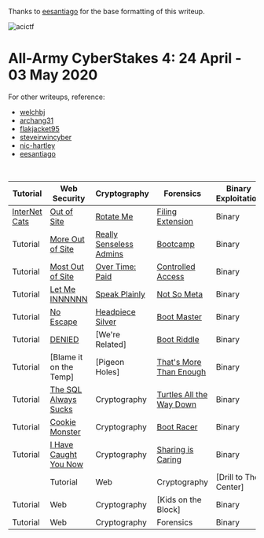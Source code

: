 Thanks to [eesantiago](https://github.com/eesantiago) for the base formatting of this writeup.

![acictf](https://github.com/omyej/ctf/blob/master/acictf_2020/aacs-logo.png)

# All-Army CyberStakes 4: 24 April - 03 May 2020

For other writeups, reference:
*	[welchbj](https://github.com/welchbj/ctf/tree/master/writeups/2020/CyberStakes)
*	[archang31](https://github.com/archang31/aacs4-writeups)
*	[flakjacket95](https://github.com/flakjacket95/cyberstakes_2020)
*	[steveirwincyber](https://github.com/steveirwincyber/CyberStakes2020/tree/master)
*	[nic-hartley](https://nic-hartley.github.io/acictf-writeups/)
*	[eesantiago](https://github.com/eesantiago/Writeups/tree/master/cyberstakes/2020)

<br /> 

| Tutorial | Web Security | Cryptography | Forensics | Binary Exploitation | Reverse Engineering | Miscellaneous |
| ---------| ------------ | ------------ | --------- | ------------------- | ------------------- | ------------- |
| [InterNet Cats](https://github.com/omyej/ctf/tree/master/acictf_2020/InterNet_Cats) | [Out of Site](https://github.com/omyej/ctf/tree/master/acictf_2020/Out_of_Site) | [Rotate Me](https://github.com/omyej/ctf/tree/master/acictf_2020/Rotate_Me) | [Filing Extension](https://github.com/omyej/ctf/tree/master/acictf_2020/Filing_Extension) | Binary | Reversing | Miscellaneous |
| Tutorial | [More Out of Site](https://github.com/omyej/ctf/tree/master/acictf_2020/More_Out_of_Site) | [Really Senseless Admins](https://github.com/omyej/ctf/tree/master/acictf_2020/Really_Senseless_Admins) | [Bootcamp](https://github.com/omyej/ctf/tree/master/acictf_2020/Bootcamp) | Binary | Reversing | Miscellaneous |
| Tutorial | [Most Out of Site](https://github.com/omyej/ctf/tree/master/acictf_2020/Most_Out_of_Site) | [Over Time: Paid](https://github.com/omyej/ctf/tree/master/acictf_2020/Over_Time_Paid) | [Controlled Access](https://github.com/omyej/ctf/tree/master/acictf_2020/Controlled_Access) | Binary | Reversing | Miscellaneous |
| Tutorial | [Let Me INNNNNN](https://github.com/omyej/ctf/tree/master/acictf_2020/Let_Me_INNNNNN) | [Speak Plainly](https://github.com/omyej/ctf/tree/master/acictf_2020/Speak_Plainly) | [Not So Meta](https://github.com/omyej/ctf/tree/master/acictf_2020/Not_So_Meta) | Binary | Reversing | Miscellaneous |
| Tutorial | [No Escape](https://github.com/omyej/ctf/tree/master/acictf_2020/No_Escape) | [Headpiece Silver](https://github.com/omyej/ctf/tree/master/acictf_2020/Headpiece_Silver) | [Boot Master](https://github.com/omyej/ctf/tree/master/acictf_2020/Boot_Master) | Binary | Reversing | Miscellaneous |
| Tutorial | [DENIED](https://github.com/omyej/ctf/tree/master/acictf_2020/DENIED) | [We're Related] | [Boot Riddle](https://github.com/omyej/ctf/tree/master/acictf_2020/Boot_Riddle) | Binary | Reversing | Miscellaneous |
| Tutorial | [Blame it on the Temp] | [Pigeon Holes] | [That's More Than Enough](https://github.com/omyej/ctf/tree/master/acictf_2020/Thats_More_Than_Enough) | Binary | Reversing | Miscellaneous |
| Tutorial | [The SQL Always Sucks](https://github.com/omyej/ctf/tree/master/acictf_2020/The_SQL_Always_Sucks) | Cryptography | [Turtles All the Way Down](https://github.com/omyej/ctf/tree/master/acictf_2020/Turtles_All_The_Way_Down) | Binary | Reversing | Miscellaneous |
| Tutorial | [Cookie Monster](https://github.com/omyej/ctf/tree/master/acictf_2020/Cookie_Monster) | Cryptography | [Boot Racer](https://github.com/omyej/ctf/tree/master/acictf_2020/Boot_Racer) | Binary | Reversing | Miscellaneous |
| Tutorial | [I Have Caught You Now](https://github.com/omyej/ctf/tree/master/acictf_2020/I_Have_Caught_You_Now) | Cryptography | [Sharing is Caring](https://github.com/omyej/ctf/tree/master/acictf_2020/Sharing_Is_Caring) | Binary | Reversing | Miscellaneous |
|| Tutorial | Web | Cryptography | [Drill to The Center] | Binary | Reversing | Miscellaneous |
| Tutorial | Web | Cryptography | [Kids on the Block] | Binary | Reversing | Miscellaneous |
| Tutorial | Web | Cryptography | Forensics | Binary | Reversing | Miscellaneous |
